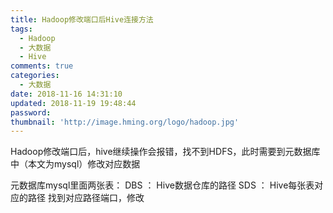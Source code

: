 ```yaml
---
title: Hadoop修改端口后Hive连接方法
tags:
  - Hadoop
  - 大数据
  - Hive
comments: true
categories:
  - 大数据
date: 2018-11-16 14:31:10
updated: 2018-11-19 19:48:44
password:
thumbnail: 'http://image.hming.org/logo/hadoop.jpg'
---
```

Hadoop修改端口后，hive继续操作会报错，找不到HDFS，此时需要到元数据库中（本文为mysql）修改对应数据
<!-- more -->
元数据库mysql里面两张表：
DBS ： Hive数据仓库的路径
SDS ： Hive每张表对应的路径
找到对应路径端口，修改